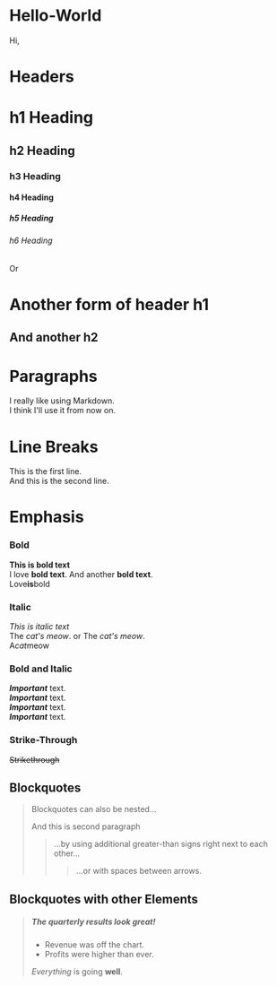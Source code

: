 # Hello-World
Hi,

# Headers  

# h1 Heading  
## h2 Heading  
### h3 Heading  
#### h4 Heading  
##### h5 Heading  
###### h6 Heading  

Or 

Another form of header h1
==
And another h2
--

# Paragraphs  
I really like using Markdown.  
I think I'll use it from now on.

# Line Breaks  
This is the first line.  
And this is the second line.  

# Emphasis  
### Bold

**This is bold text**  
I love **bold text**. And another __bold text__.  
Love**is**bold

### Italic  
_This is italic text_  
The *cat's meow*. or The _cat's meow_.  
A*cat*meow

### Bold and Italic  
***Important*** text.  
___Important___ text.  
__*Important*__ text.  
**_Important_** text.  

### Strike-Through
~~Strikethrough~~  

## Blockquotes

> Blockquotes can also be nested...
>
> And this is second paragraph
> 
> > ...by using additional greater-than signs right next to each other...
> >
> > > ...or with spaces between arrows.

## Blockquotes with other Elements
> ##### The quarterly results look great!
>
>  - Revenue was off the chart.
>  - Profits were higher than ever.
>
> *Everything* is going **well**.





